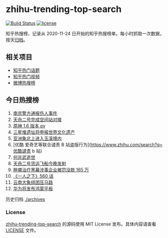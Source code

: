 # zhihu-trending-top-search

[![Build Status](https://github.com/justjavac/zhihu-trending-top-search/workflows/ci/badge.svg?branch=main)](https://github.com/justjavac/zhihu-trending-top-search/actions)
[![license](https://img.shields.io/github/license/justjavac/zhihu-trending-top-search)](https://github.com/justjavac/zhihu-trending-top-search/blob/main/LICENSE)

知乎热搜榜，记录从 2020-11-24 日开始的知乎热搜榜单。每小时抓取一次数据，按天[归档](./archives)。

## 相关项目

- [知乎热门话题](https://github.com/justjavac/zhihu-trending-hot-questions)
- [知乎热门视频](https://github.com/justjavac/zhihu-trending-hot-video)
- [微博热搜榜](https://github.com/justjavac/weibo-trending-hot-search)

## 今日热搜榜

<!-- BEGIN -->
<!-- 最后更新时间 Sun May 30 2021 16:00:53 GMT+0800 (China Standard Time) -->

1. [南京警方通报伤人事件](https://www.zhihu.com/search?q=南京新街口)
2. [天舟二号完成空间站对接](https://www.zhihu.com/search?q=天舟二号)
3. [原神 1.6 版本 pv](https://www.zhihu.com/search?q=原神)
4. [三星堆遗址将申报世界文化遗产](https://www.zhihu.com/search?q=三星堆)
5. [亚洲象北上进入玉溪境内](https://www.zhihu.com/search?q=亚洲象)
6. [优酷 爱奇艺等联合谴责 B 站盗版行为](https://www.zhihu.com/search?q=优酷谴责 b 站)
7. [何兆武逝世](https://www.zhihu.com/search?q=何兆武)
8. [天舟二号货运飞船今晚发射](https://www.zhihu.com/search?q=天舟二号)
9. [肿瘤治疗黑幕涉事企业被罚没款 165 万](https://www.zhihu.com/search?q=肿瘤治疗黑幕)
10. [《一人之下》560 话](https://www.zhihu.com/search?q=一人之下)
11. [云南大象组团压马路](https://www.zhihu.com/search?q=云南大象)
12. [华为将发布鸿蒙平板](https://www.zhihu.com/search?q=鸿蒙平板)

<!-- END -->

历史归档 [./archives](./archives)

### License

[zhihu-trending-top-search](https://github.com/justjavac/zhihu-trending-top-search)
的源码使用 MIT License 发布。具体内容请查看 [LICENSE](./LICENSE) 文件。
